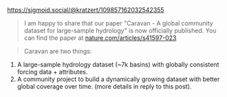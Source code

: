 https://sigmoid.social/@kratzert/109857162032542355

> I am happy to share that our paper "Caravan - A global community dataset for large-sample hydrology" is now officially published. You can find the paper at [nature.com/articles/s41597-023](https://www.nature.com/articles/s41597-023-01975-w#Sec8)

> Caravan are two things:  
1. A large-sample hydrology dataset (~7k basins) with globally consistent forcing data + attributes.  
2. A community project to build a dynamically growing dataset with better global coverage over time. (more details in reply to this post).